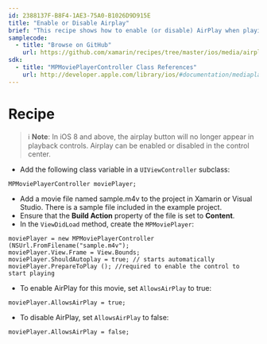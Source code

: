 ```yaml
---
id: 2388137F-B8F4-1AE3-75A0-B1026D9D915E
title: "Enable or Disable Airplay"
brief: "This recipe shows how to enable (or disable) AirPlay when playing a video using MPMoviePlayerController."
samplecode:
  - title: "Browse on GitHub" 
    url: https://github.com/xamarin/recipes/tree/master/ios/media/airplay/enable_or_disable_airplay
sdk:
  - title: "MPMoviePlayerController Class References" 
    url: http://developer.apple.com/library/ios/#documentation/mediaplayer/reference/MPMoviePlayerController_Class/Reference/Reference.html
---
```


<a name="Recipe" class="injected"></a>


# Recipe

> ℹ️ **Note**: In iOS 8 and above, the airplay button will no longer appear in playback controls. Airplay can be enabled or disabled in the control center.

-  Add the following class variable in a `UIViewController` subclass:


```
MPMoviePlayerController moviePlayer;
```

-  Add a movie file named sample.m4v to the project in Xamarin or Visual Studio. There is a sample file included in the example project.
-  Ensure that the __Build Action__ property of the file is set to __Content__.
-  In the `ViewDidLoad` method, create the `MPMoviePlayer`:


```
moviePlayer = new MPMoviePlayerController (NSUrl.FromFilename("sample.m4v");
moviePlayer.View.Frame = View.Bounds;
moviePlayer.ShouldAutoplay = true; // starts automatically
moviePlayer.PrepareToPlay (); //required to enable the control to start playing
```

-  To enable AirPlay for this movie, set `AllowsAirPlay` to true:


```
moviePlayer.AllowsAirPlay = true;
```

-  To disable AirPlay, set `AllowsAirPlay` to false:


```
moviePlayer.AllowsAirPlay = false;
```

